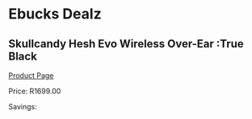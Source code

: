 
# Ebucks Dealz
## Skullcandy Hesh Evo Wireless Over-Ear :True Black
[Product Page](https://www.ebucks.com/web/shop/productSelected.do?prodId=1165844071&catId=1048640943)

Price: R1699.00

Savings: 


	